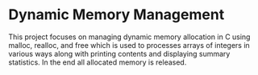# Dynamic Memory Management

This project focuses on managing dynamic memory allocation in C using malloc, realloc, and free which is used to processes arrays of integers in various ways along with printing contents and displaying summary statistics. In the end all allocated memory is released.


